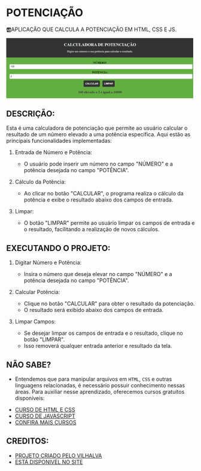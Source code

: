 # POTENCIAÇÃO
🆎APLICAÇÃO QUE CALCULA A POTENCIAÇÃO EM HTML, CSS E JS.

<img src="FOTO.png" align="center" width="500"> <br>

## DESCRIÇÃO:
Esta é uma calculadora de potenciação que permite ao usuário calcular o resultado de um número elevado a uma potência específica. Aqui estão as principais funcionalidades implementadas:

1. Entrada de Número e Potência:
   - O usuário pode inserir um número no campo "NÚMERO" e a potência desejada no campo "POTÊNCIA".

2. Cálculo da Potência:
   - Ao clicar no botão "CALCULAR", o programa realiza o cálculo da potência e exibe o resultado abaixo dos campos de entrada.

3. Limpar:
   - O botão "LIMPAR" permite ao usuário limpar os campos de entrada e o resultado, facilitando a realização de novos cálculos.

## EXECUTANDO O PROJETO:
1. Digitar Número e Potência:
   - Insira o número que deseja elevar no campo "NÚMERO" e a potência desejada no campo "POTÊNCIA".

2. Calcular Potência:
   - Clique no botão "CALCULAR" para obter o resultado da potenciação.
   - O resultado será exibido abaixo dos campos de entrada.

3. Limpar Campos:
   - Se desejar limpar os campos de entrada e o resultado, clique no botão "LIMPAR".
   - Isso removerá qualquer entrada anterior e resultado da tela.

## NÃO SABE?
- Entendemos que para manipular arquivos em `HTML`, `CSS` e outras linguagens relacionadas, é necessário possuir conhecimento nessas áreas. Para auxiliar nesse aprendizado, oferecemos cursos gratuitos disponíveis:
* [CURSO DE HTML E CSS](https://github.com/VILHALVA/CURSO-DE-HTML-E-CSS)
* [CURSO DE JAVASCRIPT](https://github.com/VILHALVA/CURSO-DE-JAVASCRIPT)
* [CONFIRA MAIS CURSOS](https://github.com/VILHALVA?tab=repositories&q=+topic:CURSO)

## CREDITOS:
- [PROJETO CRIADO PELO VILHALVA](https://github.com/VILHALVA)
- [ESTÁ DISPONIVEL NO SITE](https://vilhalva.github.io/STYLER/STYLER.html)

